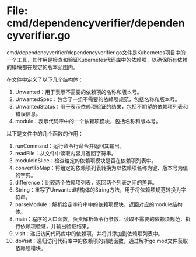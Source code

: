 # File: cmd/dependencyverifier/dependencyverifier.go

cmd/dependencyverifier/dependencyverifier.go文件是Kubernetes项目中的一个工具，其作用是检查和验证Kubernetes代码库中的依赖项，以确保所有依赖的模块都在规定的版本范围内。

在文件中定义了以下几个结构体：

1. Unwanted：用于表示不需要的依赖项的名称和版本号。
2. UnwantedSpec：包含了一组不需要的依赖项规范，包括名称和版本号。
3. UnwantedStatus：用于表示依赖项验证的结果，包括不期望的依赖项列表和错误信息。
4. module：表示代码库中的一个依赖项模块，包括名称和版本号。

以下是文件中的几个函数的作用：

1. runCommand：运行命令行命令并返回其输出。
2. readFile：从文件中读取内容并返回字符串。
3. moduleInSlice：检查给定的依赖项模块是否在依赖项列表中。
4. convertToMap：将给定的依赖项列表转换为以依赖项名称为键、版本号为值的字典。
5. difference：比较两个依赖项列表，返回两个列表之间的差异。
6. String：重写了Unwanted结构体的String方法，用于将依赖项规范转换为字符串。
7. parseModule：解析给定字符串中的依赖项模块，返回对应的module结构体。
8. main：程序的入口函数，负责解析命令行参数、读取不需要的依赖项规范，执行依赖项验证，并输出验证结果。
9. visit：递归访问代码库中的依赖项，并将其添加到依赖项列表中。
10. doVisit：递归访问代码库中的依赖项的辅助函数，通过解析go.mod文件获取依赖项模块。

